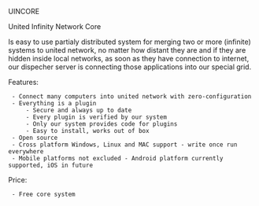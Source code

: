 UINCORE 

United Infinity Network Core

Is easy to use partialy distributed system for merging two or more (infinite) systems to united network,
no matter how distant they are and if they are hidden inside local networks, as soon as they have connection
to internet, our dispecher server is connecting those applications into our special grid.

Features:

     - Connect many computers into united network with zero-configuration
     - Everything is a plugin
         - Secure and always up to date
         - Every plugin is verified by our system
         - Only our system provides code for plugins
         - Easy to install, works out of box
     - Open source
     - Cross platform Windows, Linux and MAC support - write once run everywhere
     - Mobile platforms not excluded - Android platform currently supported, iOS in future

Price:

     - Free core system